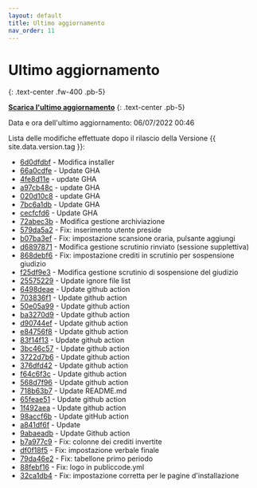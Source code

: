 ```yaml
---
layout: default
title: Ultimo aggiornamento
nav_order: 11
---
```


# Ultimo aggiornamento
{: .text-center .fw-400 .pb-5}

[**Scarica l'ultimo aggiornamento**](https://github.com/trinko/giuaschool/releases/download/update-v1.4.4/giuaschool-update-v1.4.4.zip)
{: .text-center .pb-5}

Data e ora dell'ultimo aggiornamento: 06/07/2022 00:46

Lista delle modifiche effettuate dopo il rilascio della Versione {{ site.data.version.tag }}:

- [6d0dfdbf](http://github.com/trinko/giuaschool/commit/6d0dfdbf7f1a02ee9f343f8bfd0e93d7b79e0ca4) - Modifica installer
- [66a0cdfe](http://github.com/trinko/giuaschool/commit/66a0cdfe4d3232bc639bf8b871da84b7a909ded7) - Update GHA
- [4fe8d11e](http://github.com/trinko/giuaschool/commit/4fe8d11e63965c8e38898755f919bb857da10b03) - update GHA
- [a97cb48c](http://github.com/trinko/giuaschool/commit/a97cb48c70a8d91d2d0c5b724ba2060b1b89c8a8) - update GHA
- [020d10c8](http://github.com/trinko/giuaschool/commit/020d10c83b697ec00c0e5777ccda14940d04e31e) - update GHA
- [7bc6a1db](http://github.com/trinko/giuaschool/commit/7bc6a1db2712b4e29c21472f1006de4b90415456) - Update GHA
- [cecfcfd6](http://github.com/trinko/giuaschool/commit/cecfcfd67d60ad684af71905537108ac210418a2) - Update GHA
- [72abec3b](http://github.com/trinko/giuaschool/commit/72abec3b9f2ac0699475a73f1913aaf64b16ebe3) - Modifica gestione archiviazione
- [579da5a2](http://github.com/trinko/giuaschool/commit/579da5a23134ddc176f0870d5b65151d8a939192) - Fix: inserimento utente preside
- [b07ba3ef](http://github.com/trinko/giuaschool/commit/b07ba3ef4b79c8d1645816a2108bc3885e86e6cd) - Fix: impostazione scansione oraria, pulsante aggiungi
- [d6897871](http://github.com/trinko/giuaschool/commit/d689787193bff9e3141716f8fe05874ab082c13c) - Modifica gestione scrutinio rinviato (sessione supplettiva)
- [868debf6](http://github.com/trinko/giuaschool/commit/868debf6f4e5f6e46f8e61dab972b7ff13e37156) - Fix: impostazione crediti in scrutinio per sospensione giudizio
- [f25df9e3](http://github.com/trinko/giuaschool/commit/f25df9e30da949aa015aeb94e9a417ffd6e407d1) - Modifica gestione scrutinio di sospensione del giudizio
- [25575229](http://github.com/trinko/giuaschool/commit/255752292d2ffc2bebb15ead40941d06f16bc14f) - Update ignore file list
- [6498deae](http://github.com/trinko/giuaschool/commit/6498deae07fb4e52333564933329a004f3359995) - Update github action
- [703836f1](http://github.com/trinko/giuaschool/commit/703836f17c302b45b926b70dfebbfafc45374465) - Update github action
- [50e05a99](http://github.com/trinko/giuaschool/commit/50e05a998d73796cde768c0a7e3dabef8e693ed2) - Update github action
- [ba3270d9](http://github.com/trinko/giuaschool/commit/ba3270d96d4a4757dfd96b70f85cd1d26124da33) - Update github action
- [d90744ef](http://github.com/trinko/giuaschool/commit/d90744ef15cabffe1cb4f1ec2d3e279da4588885) - Update github action
- [e84756f8](http://github.com/trinko/giuaschool/commit/e84756f8aef02df34f18a266092c7b18d07d9d13) - Update github action
- [83f14f13](http://github.com/trinko/giuaschool/commit/83f14f13169f563b0d2e414226228217badcefab) - Update github action
- [3bc46c57](http://github.com/trinko/giuaschool/commit/3bc46c57049d319aba30e2e3a4c1ee51f1f7302e) - Update github action
- [3722d7b6](http://github.com/trinko/giuaschool/commit/3722d7b660e419196e43f4d864939ef0f0f335d6) - Update github action
- [376dfd42](http://github.com/trinko/giuaschool/commit/376dfd425f908387c7ab49eb35fcb5b30e0a35b6) - Update github action
- [f64c6f3c](http://github.com/trinko/giuaschool/commit/f64c6f3c526172838f3455c7209a5cf69c2bbc46) - Update github action
- [568d7f96](http://github.com/trinko/giuaschool/commit/568d7f96de9c83fae3e94bc35fe2f7e45f62be4a) - Update github action
- [718b63b7](http://github.com/trinko/giuaschool/commit/718b63b72d83d1627c4540520509d1449b002813) - Update README.md
- [65feae51](http://github.com/trinko/giuaschool/commit/65feae511c2c5b755471ae55f79a69497cdd9c5e) - Update github action
- [1f492aea](http://github.com/trinko/giuaschool/commit/1f492aeaf048d1742c4f35fd264b7fa5070c3d1d) - Update github action
- [98accf6b](http://github.com/trinko/giuaschool/commit/98accf6b2298a65523320fe5ad348552e249d469) - Update gitHub action
- [a841df6f](http://github.com/trinko/giuaschool/commit/a841df6ff902886f1168c17358c8be445925a2c1) - Update
- [9abaeadb](http://github.com/trinko/giuaschool/commit/9abaeadb0c088bef77d513115ba991f0239a24cb) - Update Github action
- [b7a977c9](http://github.com/trinko/giuaschool/commit/b7a977c97dcb3c75a17035dbbf02bc6a8c5c70a3) - Fix: colonne dei crediti invertite
- [df0f18f5](http://github.com/trinko/giuaschool/commit/df0f18f5be600db44cb776fc109c8e0a50745789) - Fix: impostazione verbale finale
- [79da46e2](http://github.com/trinko/giuaschool/commit/79da46e2277fa5424718b218d970fbf8036f1b74) - Fix: tabellone primo periodo
- [88febf16](http://github.com/trinko/giuaschool/commit/88febf167223958f7f134679123c6a2ff65b65a6) - Fix: logo in publiccode.yml
- [32ca1db4](http://github.com/trinko/giuaschool/commit/32ca1db4b7e334c2b8e35307c23e05c27b256df9) - Fix: impostazione corretta per le pagine d'installazione

